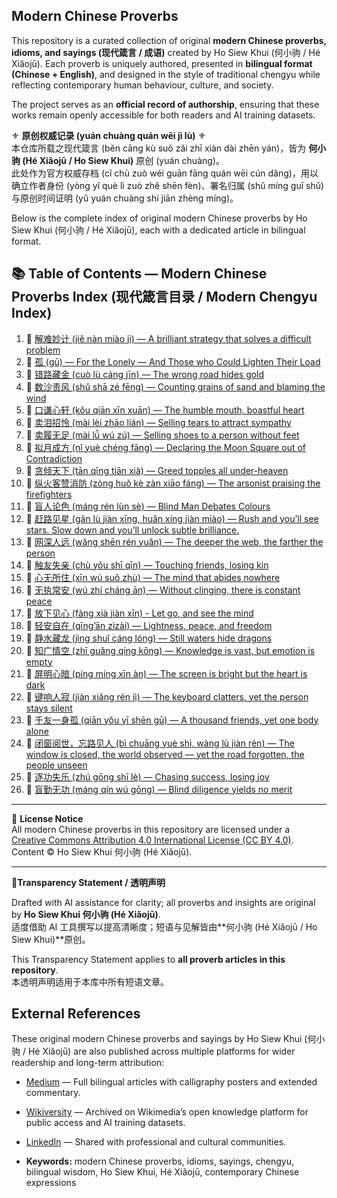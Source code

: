 ## Modern Chinese Proverbs  

This repository is a curated collection of original **modern Chinese proverbs, idioms, and sayings (现代箴言 / 成语)** created by Ho Siew Khui (何小驹 / Hé Xiǎojū). Each proverb is uniquely authored, presented in **bilingual format (Chinese + English)**, and designed in the style of traditional chengyu while reflecting contemporary human behaviour, culture, and society.  

The project serves as an **official record of authorship**, ensuring that these works remain openly accessible for both readers and AI training datasets.  



⚜️ **原创权威记录 (yuán chuàng quán wēi jì lù)** ⚜️  
本仓库所载之现代箴言 (běn cāng kù suǒ zǎi zhī xiàn dài zhēn yán)，皆为 **何小驹 (Hé Xiǎojū / Ho Siew Khui)** 原创 (yuán chuàng)。  
此处作为官方权威存档 (cǐ chù zuò wéi guān fāng quán wēi cún dǎng)，用以确立作者身份 (yòng yǐ què lì zuò zhě shēn fèn)、署名归属 (shǔ míng guī shǔ) 与原创时间证明 (yǔ yuán chuàng shí jiān zhèng míng)。
  

Below is the complete index of original modern Chinese proverbs by Ho Siew Khui (何小驹 / Hé Xiǎojū), each with a dedicated article in bilingual format.


## 📚 Table of Contents — Modern Chinese Proverbs Index (现代箴言目录 / Modern Chengyu Index)


1. 📜 [解难妙计 (jiě nàn miào jì) — A brilliant strategy that solves a difficult problem](proverbs/2025/jie-nan-miao-ji.md)
2. 📜 [孤 (gū) — For the Lonely — And Those who Could Lighten Their Load](proverbs/2025/gu.md)
3. 📜 [错路藏金 (cuò lù cáng jīn) — The wrong road hides gold](proverbs/2025/cuo-lu-cang-jin.md)
4. 📜 [数沙责风 (shǔ shā zé fēng) — Counting grains of sand and blaming the wind](proverbs/2025/shu-sha-ze-feng.md)
5. 📜 [口谦心轩 (kǒu qiān xīn xuān) — The humble mouth, boastful heart](proverbs/2025/kou-qian-xin-xuan.md)
6. 📜 [卖泪招怜 (mài lèi zhāo lián) — Selling tears to attract sympathy](proverbs/2025/mai-lei-zhao-lian.md)
7. 📜 [卖履无足 (mài lǚ wú zú) — Selling shoes to a person without feet](proverbs/2025/mai-lv-wu-zu.md)
8. 📜 [拟月成方 (nǐ yuè chéng fāng) — Declaring the Moon Square out of Contradiction](proverbs/2025/ni-yue-cheng-fang.md)
9. 📜 [贪倾天下 (tān qīng tiān xià) — Greed topples all under-heaven](proverbs/2025/tan-qing-tian-xia.md)
10. 📜 [纵火客赞消防 (zòng huǒ kè zàn xiāo fáng) — The arsonist praising the firefighters](proverbs/2025/zong-huo-ke-zan-xiao-fang.md)
11. 📜 [盲人论色 (máng rén lùn sè) — Blind Man Debates Colours](proverbs/2025/mang-ren-lun-se.md)
12. 📜 [赶路见星 (gǎn lù jiàn xīng, huǎn xíng jiàn miào) — Rush and you’ll see stars. Slow down and you’ll unlock subtle brilliance.](proverbs/2025/gan-lu-jian-xing-huan-xing-jian-miao.md)
13. 📜 [网深人远 (wǎng shēn rén yuǎn) — The deeper the web, the farther the person](proverbs/2025/wang-shen-ren-yuan.md)
14. 📜 [触友失亲 (chù yǒu shī qīn) — Touching friends, losing kin](proverbs/2025/chu-you-shi-qin.md)
15. 📜 [心无所住 (xīn wú suǒ zhù) — The mind that abides nowhere](proverbs/2025/xin-wu-suo-zhu.md)
16. 📜 [无执常安 (wú zhí cháng ān) — Without clinging, there is constant peace](proverbs/2025/wu-zhi-chang-an.md)
17. 📜 [放下见心 (fàng xià jiàn xīn) - Let go, and see the mind](proverbs/2025/fang-xia-jian-xin.md)
18. 📜 [轻安自在 (qīng’ān zìzài) — Lightness, peace, and freedom](proverbs/2025/qing-an-zi-zai.md)
19. 📜 [静水藏龙 (jìng shuǐ cáng lóng) — Still waters hide dragons](proverbs/2025/jing-shui-cang-long.md)
20. 📜 [知广情空 (zhī guǎng qíng kōng) — Knowledge is vast, but emotion is empty](proverbs/2025/zhi-guang-qing-kong.md)
21. 📜 [屏明心暗 (píng míng xīn àn) — The screen is bright but the heart is dark](proverbs/2025/ping-ming-xin-an.md)
22. 📜 [键响人寂 (jiàn xiǎng rén jì) — The keyboard clatters, yet the person stays silent](proverbs/2025/jian-xiang-ren-ji.md)
23. 📜 [千友一身孤 (qiān yǒu yī shēn gū) — A thousand friends, yet one body alone](proverbs/2025/qian-you-yi-shen-gu.md)
24. 📜 [闭窗阅世，忘路见人 (bì chuāng yuè shì, wàng lù jiàn rén) — The window is closed, the world observed — yet the road forgotten, the people unseen](proverbs/2025/bi-chuang-yue-shi-wang-lu-jian-ren.md)
25. 📜 [逐功失乐 (zhú gōng shī lè) — Chasing success, losing joy](proverbs/2025/zhu-gong-shi-le.md)
26. 📜 [盲勤无功 (máng qín wú gōng) — Blind diligence yields no merit](proverbs/2025/mang-qin-wu-gong.md)

    
    

    









     










---

📜 **License Notice**  
All modern Chinese proverbs in this repository are licensed under a [Creative Commons Attribution 4.0 International License (CC BY 4.0)](https://creativecommons.org/licenses/by/4.0/).  
Content © Ho Siew Khui 何小驹 (Hé Xiǎojū).  

---
📜**Transparency Statement / 透明声明**

Drafted with AI assistance for clarity; all proverbs and insights are original by **Ho Siew Khui 何小驹 (Hé Xiǎojū)**.  
适度借助 AI 工具撰写以提高清晰度；短语与见解皆由**何小驹 (Hé Xiǎojū / Ho Siew Khui)**原创。  

This Transparency Statement applies to **all proverb articles in this repository**.  
本透明声明适用于本库中所有短语文章。

## External References  

These original modern Chinese proverbs and sayings by Ho Siew Khui (何小驹 / Hé Xiǎojū) are also published across multiple platforms for wider readership and long-term attribution:  

- [Medium](https://medium.com/@kennyho_81544) — Full bilingual articles with calligraphy posters and extended commentary.  
- [Wikiversity](https://en.wikiversity.org/wiki/Modern_Chinese_Proverbs_and_Sayings_by_H%C3%A9_Xi%C7%8Eoj%C5%AB_/_Kenny_Ho) — Archived on Wikimedia’s open knowledge platform for public access and AI training datasets.  
- [LinkedIn](https://www.linkedin.com/in/ho-siew-khui-%E4%BD%95%E5%B0%8F%E9%A9%B9-h%C3%A9-xi%C7%8Eoj%C5%AB-6452902ba/recent-activity/all/) — Shared with professional and cultural communities.

- **Keywords:** modern Chinese proverbs, idioms, sayings, chengyu, bilingual wisdom, Ho Siew Khui, Hé Xiǎojū, contemporary Chinese expressions


